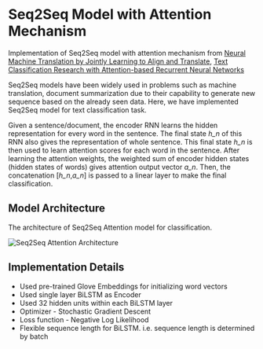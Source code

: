 # Seq2Seq Model with Attention Mechanism
Implementation of Seq2Seq model with attention mechanism from [Neural Machine Translation by Jointly Learning to Align and Translate](https://arxiv.org/pdf/1409.0473.pdf), [Text Classification Research with Attention-based Recurrent Neural Networks](http://univagora.ro/jour/index.php/ijccc/article/download/3142/pdf)

Seq2Seq models have been widely used in problems such as machine translation, document summarization due to their capability to generate new sequence based on the already seen data. Here, we have implemented Seq2Seq model for text classification task.

Given a sentence/document, the encoder RNN learns the hidden representation for every word in the sentence. The final state *h_n* of this RNN also gives the representation of whole sentence. This final state *h_n* is then used to learn attention scores for each word in the sentence. After learning the attention weights, the weighted sum of encoder hidden states (hidden states of words) gives attention output vector *a_n*. Then, the concatenation [*h_n*,*a_n*] is passed to a linear layer to make the final classification.

## Model Architecture
The architecture of Seq2Seq Attention model for classification.

![Seq2Seq Attention Architecture](images/Seq2Seq_Attention.png)

## Implementation Details
- Used pre-trained Glove Embeddings for initializing word vectors
- Used single layer BiLSTM as Encoder
- Used 32 hidden units within each BiLSTM layer
- Optimizer - Stochastic Gradient Descent
- Loss function - Negative Log Likelihood
- Flexible sequence length for BiLSTM. i.e. sequence length is determined by batch
